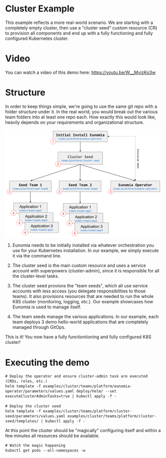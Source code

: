 # Cluster Example

This example reflects a more real-world scenario. We are starting with a completely empty cluster, then use a "cluster seed" custom resource (CR) to provision all components and end up with a fully functioning and fully configured Kubernetes cluster.

# Video

You can watch a video of this demo here: https://youtu.be/W__MvizKo3w

# Structure

In order to keep things simple, we're going to use the same git repo with a folder structure under it. In the real world, you would break out the various team folders into at least one repo each. How exactly this would look like, heavily depends on your requirements and organizational structure.

![cluster-seed-tree.png](cluster-seed-tree.png)

1. Eunomia needs to be initially installed via whatever orchestration you use for your Kubernetes installation. In our example, we simply execute it via the command line.

2. The cluster seed is the main custom resource and uses a service account with superpowers (cluster-admin), since it is responsible for all the cluster-level tasks.

3. The cluster seed provions the "team seeds", which all use service accounts with less access (you delegate responsibilities to those teams).  It also provisions resources that are needed to run the whole K8S cluster (monitoring, logging, etc.). Our example showcases how Eunomia is used to manage itself.

4. The team seeds manage the various applications. In our example, each team deploys 3 demo hello-world applications that are completely managed through GitOps.

This is it! You now have a fully functiontioning and fully configured K8S cluster!

# Executing the demo

```shell
# Deploy the operator and ensure cluster-admin task are executed (CRDs, roles, etc.)
helm template -f examples/cluster/teams/platform/eunomia-operator/parameters/values.yaml deploy/helm/ --set executeClusterAdminTasks=true | kubectl apply -f -

# Deploy the cluster seed
helm template -f examples/cluster/teams/platform/cluster-seed/parameters/values.yaml examples/cluster/teams/platform/cluster-seed/templates/ | kubectl apply -f -

```

At this point the cluster should be "magically" configuring itself and within a few minutes all resources should be available.

```shell
# Watch the magic happening
kubectl get pods --all-namespaces -w 
```

